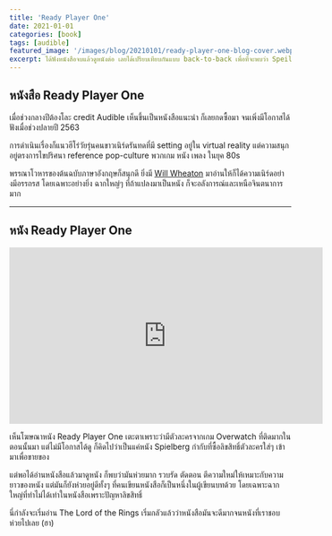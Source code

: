 ```yaml
---
title: 'Ready Player One'
date: 2021-01-01
categories: [book]
tags: [audible]
featured_image: '/images/blog/20210101/ready-player-one-blog-cover.webp'
excerpt: ได้ฟังหนังสือจบแล้วดูหนังต่อ เลยได้เปรียบเทียบกันแบบ back-to-back เพื่อที่จะพบว่า Speilberg ทำได้ไม่สุดt
---
```


## หนังสือ Ready Player One

เมื่อช่วงกลางปีต้องโละ credit Audible เห็นขึ้นเป็นหนังสือแนะนำ ก็เลยกดซื้อมา จนเพิ่งมีโอกาสได้ฟังเมื่อช่วงปลายปี 2563

การดำเนินเรื่องก็แนวฮีโร่วัยรุ่นคนขาวเนิร์ดรันทดที่มี setting อยู่ใน virtual reality แต่ความสนุกอยู่ตรงการไขปริศนา reference pop-culture พวกเกม หนัง เพลง ในยุค 80s

พรรณาโวหารของต้นฉบับภาษาอังกฤษก็สนุกดี ยิ่งมี [Will Wheaton][1] มาอ่านให้ก็ได้ความเนิร์ดอย่างมีอรรถรส โดยเฉพาะอย่างยิ่ง ฉากใหญ่ๆ ที่ถ้าแปลงมาเป็นหนัง ก็จะอลังการณ์และเหนือจินตนาการมาก

---

## หนัง Ready Player One

<p align="center">
<iframe width="560" height="315" src="https://www.youtube.com/embed/cSp1dM2Vj48" frameborder="0" allow="accelerometer; autoplay; clipboard-write; encrypted-media; gyroscope; picture-in-picture" allowfullscreen></iframe>
</p>

เห็นโฆษณาหนัง Ready Player One เตะตาเพราะว่ามีตัวละครจากเกม Overwatch ที่ติดมากในตอนนั้นมา แต่ไม่มีโอกาสได้ดู ก็คิดไปว่าเป็นแค่หนัง Spielberg กำกับที่ซื้อลิขสิทธิ์ตัวละครใส่ๆ เข้ามาเพื่อขายของ

แต่พอได้อ่านหนังสือแล้วมาดูหนัง ก็พบว่ามันห่วยมาก รวบรัด ตัดตอน ตีความใหม่ให้เหมาะกับความยาวของหนัง แต่มันก็ยังห่วยอยู่ดีทั้งๆ ที่คนเขียนหนังสือก็เป็นหนึ่งในผู้เขียนบทด้วย โดยเฉพาะฉากใหญ่ที่ทำไม่ได้เท่าในหนังสือเพราะปัญหาลิขสิทธิ์

นี่กำลังจะเริ่มอ่าน The Lord of the Rings เริ่มกลัวแล้วว่าหนังสือมันจะดีมากจนหนังที่เราชอบห่วยไปเลย (ฮา)

[1]: https://en.wikipedia.org/wiki/Wil_Wheaton